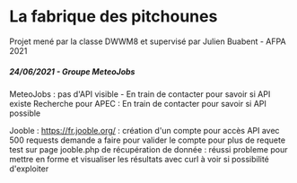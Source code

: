 # La fabrique des pitchounes
Projet mené par la classe DWWM8 et supervisé par Julien Buabent - AFPA 2021

##### 24/06/2021 - Groupe MeteoJobs
MeteoJobs : pas d'API visible - En train de contacter pour savoir si API existe
Recherche pour APEC : En train de contacter pour savoir si API possible

Jooble : https://fr.jooble.org/ : création d'un compte pour accès API avec 500 requests
        demande a faire pour valider le compte pour plus de requete
        test sur page jooble.php de récupération de donnée : réussi
        probleme pour mettre en forme et visualiser les résultats avec curl
        à voir si possibilité d'exploiter